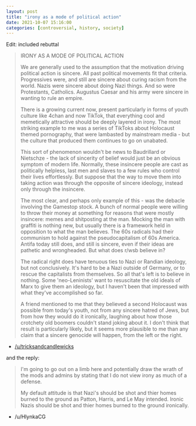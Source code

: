 ```yaml
---
layout: post
title: "irony as a mode of political action"
date: 2021-10-07 15:16:00
categories: [controversial, history, society]
---
```


Edit: included rebuttal

>IRONY AS A MODE OF POLITICAL ACTION
>
>We are generally used to the assumption that the motivation driving political action is sincere. All past political movements fit that criteria. Progressives were, and still are sincere about curing racism from the world. Nazis were sincere about doing Nazi things. And so were Protestants, Catholics. Augustus Caesar and his army were sincere in wanting to rule an empire.
>
>There is a growing current now, present particularly in forms of youth culture like 4chan and now TikTok, that everything cool and memetically attractive should be deeply layered in irony. The most striking example to me was a series of TikToks about Holocaust themed pornography, that were lambasted by mainstream media - but the culture that produced them continues to go on unabated.
>
>This sort of phenomenon wouldn't be news to Baudrillard or Nietschze - the lack of sincerity of belief would just be an obvious symptom of modern life. Normally, these insincere people are cast as politically helpless, last men and slaves to a few rules who control their lives effortlessly. But suppose that the way to move them into taking action was through the opposite of sincere ideology, instead only through the insincere.
>
>The most clear, and perhaps only example of this - was the debacle involving the Gamestop stock. A bunch of normal people were willing to throw their money at something for reasons that were mostly insincere: memes and shitposting at the man. Mocking the man with graffiti is nothing new, but usually there is a framework held in opposition to what the man believes. The 60s radicals had their communism to hold against the pseudocapitalism of 60s America. Antifa today still does, and still is sincere, even if their ideas are pathetic and wrongheaded. But what does r/wsb believe in?
><!--break-->
>
>The radical right does have tenuous ties to Nazi or Randian ideology, but not conclusively. It's hard to be a Nazi outside of Germany, or to rescue the capitalists from themselves. So all that's left is to believe in nothing. Some 'neo-Leninists' want to resuscitate the old ideals of Marx to give them an ideology, but I haven't been that impressed with what they've accomplished so far.
>
>A friend mentioned to me that they believed a second Holocaust was possible from today's youth, not from any sincere hatred of Jews, but from how they would do it ironically, laughing about how those crotchety old boomers couldn't stand joking about it. I don't think that result is particularly likely, but it seems more plausible to me than any claim that a sincere genocide will happen, from the left or the right.

- [/u/tricksandcandlewicks](https://old.reddit.com/r/TheMotte/comments/pn9tal/culture_war_roundup_for_the_week_of_september_13/hd4swhc/)

and the reply:

>I'm going to go out on a limb here and potentially draw the wrath of the mods and admins by stating that I do not view irony as much of a defense.
>
>My default attitude is that Nazi's should be shot and thier homes burned to the ground as Patton, Harris, and Le May intended. Ironic Nazis should be shot and thier homes burned to the ground ironically.

- /u/HlynkaCG
